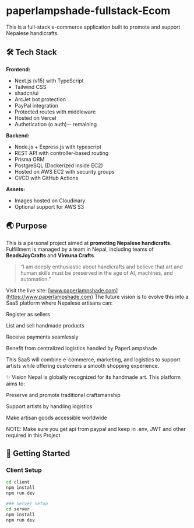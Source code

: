 # paperlampshade-fullstack-Ecom

This is a full-stack e-commerce application built to promote and support Nepalese handicrafts.

## 🛠 Tech Stack

**Frontend:**
- Next.js (v15) with TypeScript
- Tailwind CSS
- shadcn/ui
- ArcJet bot protection
- PayPal integration
- Protected routes with middleware
- Hosted on Vercel
- Authetication (o auth)-- remaining

**Backend:**
- Node.js + Express.js with typescript
- REST API with controller-based routing
- Prisma ORM
- PostgreSQL (Dockerized inside EC2)
- Hosted on AWS EC2 with security groups
- CI/CD with GitHub Actions

**Assets:**
- Images hosted on Cloudinary
- Optional support for AWS S3

## 🌏 Purpose

This is a personal project aimed at **promoting Nepalese handicrafts**. Fulfillment is managed by a team in Nepal, including teams of **BeadsJoyCrafts** and **Vintuna Crafts**.

> “I am deeply enthusiastic about handicrafts and believe that art and human skills must be preserved in the age of AI, machines, and automation.”

Visit the live site: [www.paperlampshade.com](https://www.paperlampshade.com)
The future vision is to evolve this into a SaaS platform where Nepalese artisans can:

Register as sellers

List and sell handmade products

Receive payments seamlessly

Benefit from centralized logistics handled by PaperLampshade

This SaaS will combine e-commerce, marketing, and logistics to support artists while offering customers a smooth shopping experience.

✨ Vision
Nepal is globally recognized for its handmade art. This platform aims to:

Preserve and promote traditional craftsmanship

Support artists by handling logistics

Make artisan goods accessible worldwide

NOTE: Make sure you get api from paypal and keep in .env, JWT and other required in this Project
## 🚀 Getting Started

### Client Setup

```bash
cd client
npm install
npm run dev

### Server Setup
cd server
npm install
npm run dev

